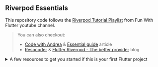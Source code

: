 ## Riverpod Essentials

This repository code follows the [Riverpod Tutorial Playlist](https://www.youtube.com/playlist?list=PLjr4ufdmNA4IjEQ6xIv_sQdyBhm2kn1Qv) from Fun With Flutter youtube channel.

> You can also checkout:
> - [Code with Andrea](https://youtu.be/J2iFYZUabVM) & [Essential guide](https://codewithandrea.com/articles/flutter-state-management-riverpod/) article
> - [Resocoder](https://youtu.be/atwWbkBdepE) & [Flutter Riverpod - The better provider](https://resocoder.com/2020/11/27/flutter-riverpod-tutorial-the-better-provider/) blog


<details>
<summary>A few resources to get you started if this is your first Flutter project</summary>
<br>

- [Lab: Write your first Flutter app](https://docs.flutter.dev/get-started/codelab)
- [Cookbook: Useful Flutter samples](https://docs.flutter.dev/cookbook)

For help getting started with Flutter development, view the
[online documentation](https://docs.flutter.dev/), which offers tutorials,
samples, guidance on mobile development, and a full API reference.

</details>
